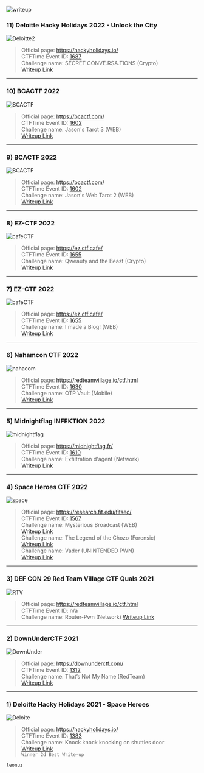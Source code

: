 ![writeup](img/ctf-writeup.png)  

### **11) Deloitte Hacky Holidays 2022 - Unlock the City**  
![Deloitte2](img/HH.png)  
>Official page: https://hackyholidays.io/  
>CTFTime Event ID: [1687](https://ctftime.org/event/1687)   
>Challenge name: SECRET CONVE.RSA.TIONS (Crypto)   
>[Writeup Link](https://leonuz.github.io/blog/SECRET-CONVE.RSA.TIONS/)  

---

### **10) BCACTF 2022**  
![BCACTF](img/bca22.png)  
>Official page: https://bcactf.com/     
>CTFTime Event ID: [1602](https://ctftime.org/event/1602)   
>Challenge name: Jason's Tarot 3 (WEB)   
>[Writeup Link](https://leonuz.github.io/blog/Jasons-Tarot-3/)  

---

### **9) BCACTF 2022**  
![BCACTF](img/bca22.png)  
>Official page: https://bcactf.com/   
>CTFTime Event ID: [1602](https://ctftime.org/event/1602)   
>Challenge name: Jason's Web Tarot 2 (WEB)   
>[Writeup Link](https://leonuz.github.io/blog/Jasons-Web-Tarot-2/)  

---

### **8) EZ-CTF 2022**  
![cafeCTF](img/cafe.png)  
>Official page: https://ez.ctf.cafe/    
>CTFTime Event ID: [1655](https://ctftime.org/event/1655)   
>Challenge name: Qweauty and the Beast (Crypto)   
>[Writeup Link](https://ctftime.org/writeup/33675)  

---

### **7) EZ-CTF 2022**  
![cafeCTF](img/cafe.png)  
>Official page: https://ez.ctf.cafe/    
>CTFTime Event ID: [1655](https://ctftime.org/event/1655)   
>Challenge name: I made a Blog! (WEB)   
>[Writeup Link](https://leonuz.github.io/blog/I-made-a-blog/)  

---

### **6) Nahamcon CTF 2022**  
![nahacom](img/nahamcon.png)  
>Official page: https://redteamvillage.io/ctf.html    
>CTFTime Event ID: [1630](https://ctftime.org/event/1630)   
>Challenge name: OTP Vault (Mobile)   
>[Writeup Link](https://leonuz.github.io/blog/OTP-Vault/)  

---

### **5) Midnightflag INFEKTION 2022**  
![midnightflag](img/midnightflag.png)  
>Official page: https://midnightflag.fr/   
>CTFTime Event ID: [1610](https://ctftime.org/event/1610)     
>Challenge name: Exfiltration d'agent (Network)    
>[Writeup Link](https://leonuz.github.io/blog/Exfiltration-dagent/)  
  
---  

### **4) Space Heroes CTF 2022**  
![space](img/space.png)  
>Official page: https://research.fit.edu/fitsec/  
>CTFTime Event ID: [1567](https://ctftime.org/event/1567)  
>Challenge name: Mysterious Broadcast (WEB)  
>[Writeup Link](https://leonuz.github.io/blog/Mysterious-Broadcast/)   
>Challenge name: The Legend of the Chozo (Forensic)  
>[Writeup Link](https://leonuz.github.io/blog/The-Legend-of-the-Chozo/)  
>Challenge name: Vader (UNINTENDED PWN)  
>[Writeup Link](https://leonuz.github.io/blog/Vader/)

---  

### **3) DEF CON 29 Red Team Village CTF Quals 2021**  
![RTV](img/rtv.png)  
>Official page: https://redteamvillage.io/ctf.html  
>CTFTime Event ID: n/a  
>Challenge name: Router-Pwn (Network) 
>[Writeup Link](https://leonuz.github.io/blog/Router-Pwn/)   

---  

### **2) DownUnderCTF 2021**  
![DownUnder](img/downunder.png)  
>Official page: https://downunderctf.com/  
>CTFTime Event ID: [1312](https://ctftime.org/event/1312)  
>Challenge name: That’s Not My Name  (RedTeam)  
>[Writeup Link](https://medium.com/@leonuz/thats-not-my-name-forensic-challenge-writeup-downunderctf-2021-cc8211b6f60b) 

---

### **1) Deloitte Hacky Holidays 2021 - Space Heroes**  
![Deloite](img/deloite.png)  
>Official page: https://hackyholidays.io/  
>CTFTime Event ID: [1383](https://ctftime.org/event/1383)  
>Challenge name: Knock knock knocking on shuttles door   
>[Writeup Link](https://medium.com/@leonuz/knock-knock-knocking-on-shuttles-door-challenge-writeup-hacky-holidays-space-race-2021-ctf-263bfbb5a306)  
>`Winner 2d Best Write-up` 


`leonuz`
